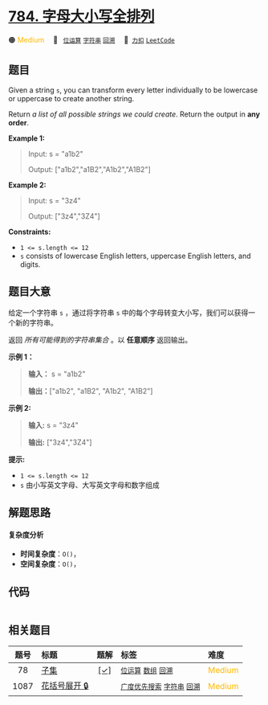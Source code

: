 # [784. 字母大小写全排列](https://2xiao.github.io/leetcode-js/problem/0784.html)

🟠 <font color=#ffb800>Medium</font>&emsp; 🔖&ensp; [`位运算`](/tag/bit-manipulation.md) [`字符串`](/tag/string.md) [`回溯`](/tag/backtracking.md)&emsp; 🔗&ensp;[`力扣`](https://leetcode.cn/problems/letter-case-permutation) [`LeetCode`](https://leetcode.com/problems/letter-case-permutation)

## 题目

Given a string `s`, you can transform every letter individually to be
lowercase or uppercase to create another string.

Return _a list of all possible strings we could create_. Return the output in
**any order**.



**Example 1:**

> Input: s = "a1b2"
> 
> Output: ["a1b2","a1B2","A1b2","A1B2"]

**Example 2:**

> Input: s = "3z4"
> 
> Output: ["3z4","3Z4"]

**Constraints:**

  * `1 <= s.length <= 12`
  * `s` consists of lowercase English letters, uppercase English letters, and digits.


## 题目大意

给定一个字符串 `s` ，通过将字符串 `s` 中的每个字母转变大小写，我们可以获得一个新的字符串。

返回 _所有可能得到的字符串集合_ 。以 **任意顺序** 返回输出。



**示例 1：**

> 
> 
> 
> 
> 
> **输入：** s = "a1b2"
> 
> **输出：**["a1b2", "a1B2", "A1b2", "A1B2"]
> 
> 

**示例 2:**

> 
> 
> 
> 
> 
> **输入:** s = "3z4"
> 
> **输出:** ["3z4","3Z4"]
> 
> 



**提示:**

  * `1 <= s.length <= 12`
  * `s` 由小写英文字母、大写英文字母和数字组成


## 解题思路

#### 复杂度分析

- **时间复杂度**：`O()`，
- **空间复杂度**：`O()`，

## 代码

```javascript

```

## 相关题目

<!-- prettier-ignore -->
| 题号 | 标题 | 题解 | 标签 | 难度 |
| :------: | :------ | :------: | :------ | :------ |
| 78 | [子集](https://leetcode.com/problems/subsets) | [[✓]](/problem/0078.md) |  [`位运算`](/tag/bit-manipulation.md) [`数组`](/tag/array.md) [`回溯`](/tag/backtracking.md) | <font color=#ffb800>Medium</font> |
| 1087 | [花括号展开 🔒](https://leetcode.com/problems/brace-expansion) |  |  [`广度优先搜索`](/tag/breadth-first-search.md) [`字符串`](/tag/string.md) [`回溯`](/tag/backtracking.md) | <font color=#ffb800>Medium</font> |